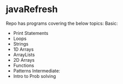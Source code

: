 # javaRefresh

Repo has programs covering the below topics:
Basic:
 - Print Statements
 - Loops
 - Strings
 - 1D Arrays
 - ArrayLists
 - 2D Arrays
 - Functions
 - Patterns
Intermediate:
 - Intro to Prob solving
